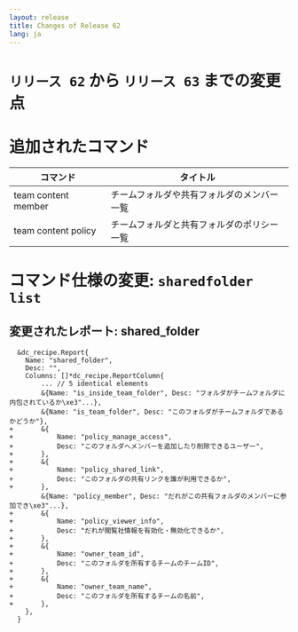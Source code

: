 ```yaml
---
layout: release
title: Changes of Release 62
lang: ja
---
```


# `リリース 62` から `リリース 63` までの変更点

# 追加されたコマンド


| コマンド            | タイトル                                   |
|---------------------|--------------------------------------------|
| team content member | チームフォルダや共有フォルダのメンバー一覧 |
| team content policy | チームフォルダと共有フォルダのポリシー一覧 |



# コマンド仕様の変更: `sharedfolder list`



## 変更されたレポート: shared_folder

```
  &dc_recipe.Report{
  	Name: "shared_folder",
  	Desc: "",
  	Columns: []*dc_recipe.ReportColumn{
  		... // 5 identical elements
  		&{Name: "is_inside_team_folder", Desc: "フォルダがチームフォルダに内包されているか\xe3"...},
  		&{Name: "is_team_folder", Desc: "このフォルダがチームフォルダであるかどうか"},
+ 		&{
+ 			Name: "policy_manage_access",
+ 			Desc: "このフォルダへメンバーを追加したり削除できるユーザー",
+ 		},
+ 		&{
+ 			Name: "policy_shared_link",
+ 			Desc: "このフォルダの共有リンクを誰が利用できるか",
+ 		},
  		&{Name: "policy_member", Desc: "だれがこの共有フォルダのメンバーに参加でき\xe3"...},
+ 		&{
+ 			Name: "policy_viewer_info",
+ 			Desc: "だれが閲覧社情報を有効化・無効化できるか",
+ 		},
+ 		&{
+ 			Name: "owner_team_id",
+ 			Desc: "このフォルダを所有するチームのチームID",
+ 		},
+ 		&{
+ 			Name: "owner_team_name",
+ 			Desc: "このフォルダを所有するチームの名前",
+ 		},
  	},
  }
```
